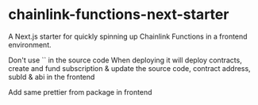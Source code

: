 # chainlink-functions-next-starter

A Next.js starter for quickly spinning up Chainlink Functions in a frontend environment.

Don't use `` in the source code
When deploying it will deploy contracts, create and fund subscription & update the source code, contract address, subId & abi in the frontend

Add same prettier from package in frontend
